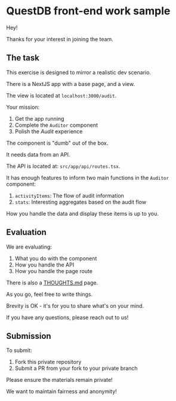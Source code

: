 # QuestDB front-end work sample

Hey!

Thanks for your interest in joining the team.

## The task

This exercise is designed to mirror a realistic dev scenario.

There is a NextJS app with a base page, and a view.

The view is located at `localhost:3000/audit`.

Your mission:

1. Get the app running
2. Complete the `Auditor` component
3. Polish the _Audit_ experience

The component is "dumb" out of the box.

It needs data from an API.

The API is located at: `src/app/api/routes.tsx`.

It has enough features to inform two main functions in the `Auditor` component:

1. `activityItems`: The flow of audit information
2. `stats`: Interesting aggregates based on the audit flow

How you handle the data and display these items is up to you.

## Evaluation

We are evaluating:

1. What you do with the component
2. How you handle the API
3. How you handle the page route

There is also a [THOUGHTS.md](/thoughts.md) page.

As you go, feel free to write things.

Brevity is OK - it's for you to share what's on your mind.

If you have any questions, please reach out to us!

## Submission

To submit:

1. Fork this private repository
2. Submit a PR from your fork to your private branch

Please ensure the materials remain private!

We want to maintain fairness and anonymity!
